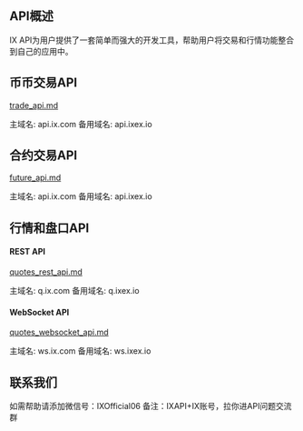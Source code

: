 ## API概述
IX API为用户提供了一套简单而强大的开发工具，帮助用户将交易和行情功能整合到自己的应用中。

## 币币交易API
[trade_api.md](./trade_api.md)
<p>
主域名: api.ix.com 备用域名: api.ixex.io
</p>

## 合约交易API
[future_api.md](./future_api.md)
<p>
主域名: api.ix.com 备用域名: api.ixex.io
</p>

## 行情和盘口API

#### REST API
[quotes_rest_api.md](./quotes_rest_api.md)
<p>
主域名: q.ix.com 备用域名: q.ixex.io
</p>

#### WebSocket API
[quotes_websocket_api.md](./quotes_websocket_api.md)
<p>
主域名: ws.ix.com 备用域名: ws.ixex.io
</p>

## 联系我们
如需帮助请添加微信号：IXOfficial06  备注：IXAPI+IX账号，拉你进API问题交流群